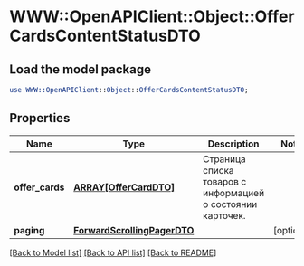 # WWW::OpenAPIClient::Object::OfferCardsContentStatusDTO

## Load the model package
```perl
use WWW::OpenAPIClient::Object::OfferCardsContentStatusDTO;
```

## Properties
Name | Type | Description | Notes
------------ | ------------- | ------------- | -------------
**offer_cards** | [**ARRAY[OfferCardDTO]**](OfferCardDTO.md) | Страница списка товаров с информацией о состоянии карточек. | 
**paging** | [**ForwardScrollingPagerDTO**](ForwardScrollingPagerDTO.md) |  | [optional] 

[[Back to Model list]](../README.md#documentation-for-models) [[Back to API list]](../README.md#documentation-for-api-endpoints) [[Back to README]](../README.md)


